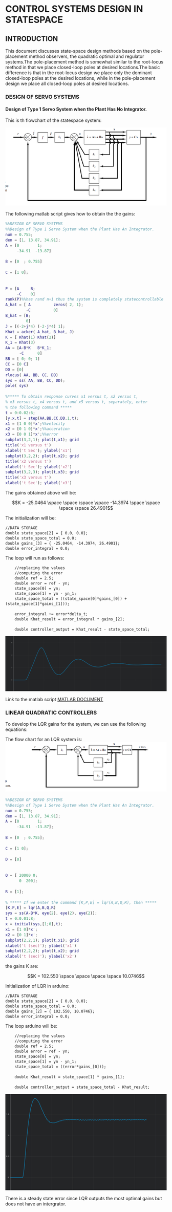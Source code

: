 # CONTROL SYSTEMS DESIGN IN STATESPACE
## INTRODUCTION

This document discusses state-space design methods based on the pole-placement method observers, the quadratic optimal and regulator systems.The pole-placement method is somewhat similar to the root-locus method in that we place closed-loop poles at desired locations.The basic difference is that in the root-locus design we place only the dominant closed-loop poles at the desired locations, while in the pole-placement design we place all closed-loop poles at desired locations.

### DESIGN OF SERVO SYSTEMS
#### Design of Type 1 Servo System when the Plant Has No Integrator.

This is th flowchart of the statespace system:

![FLOWCHART](../extra_files/POLEPLACEMENT_STATESPACE.png)

The following matlab script gives how to obtain the the gains:

```matlab
%%DESIGN OF SERVO SYSTEMS
%%Design of Type 1 Servo System when the Plant Has An Integrator.
num = 0.755;
den = [1, 13.87, 34.91];
A = [0        1;
     -34.91  -13.87]

B = [0  ; 0.755]

C = [1 0];


P = [A     B;
     -C    0]
rank(P)%%has rand n+1 thus the system is completely statecontrollable
A_hat = [ A          zeros( 2, 1); 
         -C          0]
B_hat = [B;
         0]
J = [(-2+j*4) (-2-j*4) 1];
Khat = acker( A_hat, B_hat, J)
K = [ Khat(1) Khat(2)]
K_1 = Khat(3)
AA = [A-B*K   B*K_1;
      -C      0]
BB = [ 0; 0; 1]
CC = [0 C]
DD = [0]
rlocus( AA, BB, CC, DD)
sys = ss( AA, BB, CC, DD);
pole( sys)

%***** To obtain response curves x1 versus t, x2 versus t,
% x3 versus t, x4 versus t, and x5 versus t, separately, enter
% the following command *****
t = 0:0.02:6;
[y,x,t] = step(AA,BB,CC,DD,1,t);
x1 = [1 0 0]*x';%%velocity
x2 = [0 1 0]*x';%%acceration
x3 = [0 0 1]*x';%%error
subplot(3,2,1); plot(t,x1); grid
title('x1 versus t')
xlabel('t Sec'); ylabel('x1')
subplot(3,2,2); plot(t,x2); grid
title('x2 versus t')
xlabel('t Sec'); ylabel('x2')
subplot(3,2,3); plot(t,x3); grid
title('x3 versus t')
xlabel('t Sec'); ylabel('x3')
```
The gains obtained above will be:

$$K = -25.0464 \space \space \space \space -14.3974 \space \space \space \space 26.4901$$

The initialization will be:
```arduino
//DATA STORAGE
double state_space[2] = { 0.0, 0.0};
double state_space_total = 0.0;
double gains_[3] = { -25.0464, -14.3974, 26.4901}; 
double error_integral = 0.0;
```

The loop will run as follows:

```arduino
    //replacing the values
    //computing the error
    double ref = 2.5;
    double error = ref - yn;
    state_space[0] = yn;
    state_space[1] = yn - yn_1;
    state_space_total = ((state_space[0]*gains_[0]) + (state_space[1]*gains_[1]));
    
    error_integral += error*delta_t;
    double Khat_result = error_integral * gains_[2];

    double controller_output = Khat_result - state_space_total;
```

![POLE PLACEMENT](../extra_files/POLE_PLACEMENT_INTERGRATOR.png)

Link to the matlab script 
[MATLAB DOCUMENT](../extra_files/matlab_files/pole_placement_without_intergrator.mlx)


### LINEAR QUADRATIC CONTROLLERS

To develop the LQR gains for the system, we can use the following equations:

The flow chart for an LQR system is:
![THE LQR FLOWCHART](../extra_files/LQR_FLOWCHART.png)

```matlab
%%DESIGN OF SERVO SYSTEMS
%%Design of Type 1 Servo System when the Plant Has An Integrator.
num = 0.755;
den = [1, 13.87, 34.91];
A = [0        1;
     -34.91  -13.87];

B = [0  ; 0.755];

C = [1 0];

D = [0]


Q = [ 20000 0;
      0  200];

R = [1];

% ***** If we enter the command [K,P,E] = lqr(A,B,Q,R), then *****
[K,P,E] = lqr(A,B,Q,R)
sys = ss(A-B*K, eye(2), eye(2), eye(2));
t = 0:0.01:8;
x = initial(sys,[1;0],t);
x1 = [1 0]*x';
x2 = [0 1]*x';
subplot(2,2,1); plot(t,x1); grid
xlabel('t (sec)'); ylabel('x1')
subplot(2,2,2); plot(t,x2); grid
xlabel('t (sec)'); ylabel('x2')
```

the gains K are:

$$K = 102.550 \space \space \space \space 10.0746$$


Initialization of LQR in arduino:
```arduino
//DATA STORAGE
double state_space[2] = { 0.0, 0.0};
double state_space_total = 0.0;
double gains_[2] = { 102.550, 10.0746}; 
double error_integral = 0.0;
```

The loop arduino will be:

```arduino
    //replacing the values
    //computing the error
    double ref = 2.5;
    double error = ref - yn;
    state_space[0] = yn;
    state_space[1] = yn - yn_1;
    state_space_total = ((error*gains_[0]));
    
    double Khat_result = state_space[1] * gains_[1];

    double controller_output = state_space_total - Khat_result;
```

![THE OUTPUT OF THE LQR SYSTEM](../extra_files/THE_LQR_OUTPUT_RESPONSE.png)

There is a steady state error since LQR outputs the most optimal gains but does not have an intergrator.